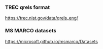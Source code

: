 ### TREC qrels format

https://trec.nist.gov/data/qrels_eng/

### MS MARCO datasets

https://microsoft.github.io/msmarco/Datasets